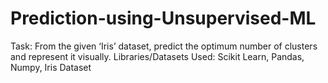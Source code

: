 # Prediction-using-Unsupervised-ML
Task: From the given ‘Iris’ dataset, predict the optimum number of clusters and represent it visually.  Libraries/Datasets Used: Scikit Learn, Pandas, Numpy, Iris Dataset
